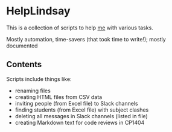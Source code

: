 # HelpLindsay

This is a collection of scripts to help [me](https://jcu.me/lindsay.ward) with various tasks.

Mostly automation, time-savers (that took time to write!); mostly documented

## Contents

Scripts include things like:

* renaming files
* creating HTML files from CSV data
* inviting people (from Excel file) to Slack channels
* finding students (from Excel file) with subject clashes
* deleting all messages in Slack channels (listed in file)
* creating Markdown text for code reviews in CP1404